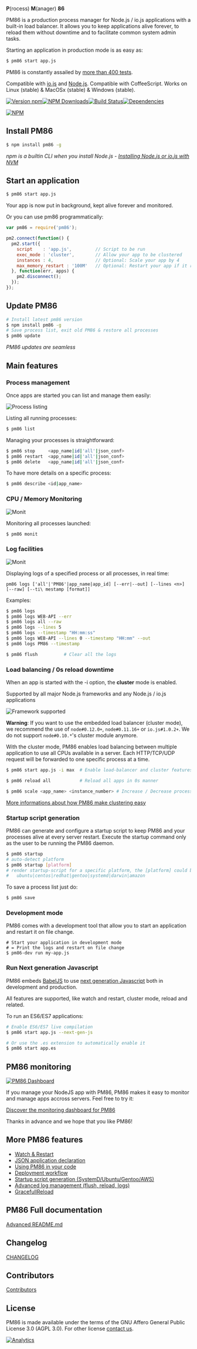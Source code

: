 

**P**(rocess) **M**(anager) **86**

PM86 is a production process manager for Node.js / io.js applications with a built-in load balancer. It allows you to keep applications alive forever, to reload them without downtime and to facilitate common system admin tasks.

Starting an application in production mode is as easy as:

```bash
$ pm86 start app.js
```

PM86 is constantly assailed by [more than 400 tests](https://travis-ci.org/jiakeqi/pm86).

Compatible with [io.js](https://github.com/iojs/io.js) and [Node.js](https://github.com/joyent/node).
Compatible with CoffeeScript.
Works on Linux (stable) & MacOSx (stable) & Windows (stable).

[![Version npm](https://img.shields.io/npm/v/pm2.svg?style=flat-square)](https://www.npmjs.com/package/pm2)[![NPM Downloads](https://img.shields.io/npm/dm/pm2.svg?style=flat-square)](https://www.npmjs.com/package/pm2)[![Build Status](https://img.shields.io/travis/jiakeqi/pm86/master.svg?style=flat-square)](https://travis-ci.org/jiakeqi/pm86)[![Dependencies](https://img.shields.io/david/Unitech/pm2.svg?style=flat-square)](https://david-dm.org/Unitech/pm2)

[![NPM](https://nodei.co/npm/pm86.png?downloads=true&downloadRank=true)](https://nodei.co/npm/pm86/)

## Install PM86

```bash
$ npm install pm86 -g
```

*npm is a builtin CLI when you install Node.js - [Installing Node.js or io.js with NVM](https://keymetrics.io/2015/02/03/installing-node-js-and-io-js-with-nvm/)*

## Start an application

```bash
$ pm86 start app.js
```

Your app is now put in background, kept alive forever and monitored.

Or you can use pm86 programmatically:

```javascript
var pm86 = require('pm86');

pm2.connect(function() {
  pm2.start({
    script    : 'app.js',         // Script to be run
    exec_mode : 'cluster',        // Allow your app to be clustered
    instances : 4,                // Optional: Scale your app by 4
    max_memory_restart : '100M'   // Optional: Restart your app if it reaches 100Mo
  }, function(err, apps) {
    pm2.disconnect();
  });
});
```

## Update PM86

```bash
# Install latest pm86 version
$ npm install pm86 -g
# Save process list, exit old PM86 & restore all processes
$ pm86 update
```

*PM86 updates are seamless*

## Main features

### Process management

Once apps are started you can list and manage them easily:

![Process listing](https://github.com/unitech/pm2/raw/master/pres/pm2-list.png)

Listing all running processes:

```bash
$ pm86 list
```

Managing your processes is straightforward:

```bash
$ pm86 stop     <app_name|id|'all'|json_conf>
$ pm86 restart  <app_name|id|'all'|json_conf>
$ pm86 delete   <app_name|id|'all'|json_conf>
```

To have more details on a specific process:

```bash
$ pm86 describe <id|app_name>
```

### CPU / Memory Monitoring

![Monit](https://github.com/unitech/pm2/raw/master/pres/pm2-monit.png)

Monitoring all processes launched:

```bash
$ pm86 monit
```

### Log facilities

![Monit](https://github.com/unitech/pm2/raw/master/pres/pm2-logs.png)

Displaying logs of a specified process or all processes, in real time:

`pm86 logs ['all'|'PM86'|app_name|app_id] [--err|--out] [--lines <n>] [--raw] [--ti\
mestamp [format]]`

Examples:

```bash
$ pm86 logs
$ pm86 logs WEB-API --err
$ pm86 logs all --raw
$ pm86 logs --lines 5
$ pm86 logs --timestamp "HH:mm:ss"
$ pm86 logs WEB-API --lines 0 --timestamp "HH:mm" --out
$ pm86 logs PM86 --timestamp

$ pm86 flush          # Clear all the logs
```

### Load balancing / 0s reload downtime

When an app is started with the -i <worker number> option, the **cluster** mode is enabled.

Supported by all major Node.js frameworks and any Node.js / io.js applications

![Framework supported](https://raw.githubusercontent.com/jiakeqi/pm86/development/pres/cluster-support.png)

**Warning**: If you want to use the embedded load balancer (cluster mode), we recommend the use of `node#0.12.0+`, `node#0.11.16+` or `io.js#1.0.2+`. We do not support `node#0.10.*`'s cluster module anymore.

With the cluster mode, PM86 enables load balancing between multiple application to use all CPUs available in a server.
Each HTTP/TCP/UDP request will be forwarded to one specific process at a time.

```bash
$ pm86 start app.js -i max  # Enable load-balancer and cluster features

$ pm86 reload all           # Reload all apps in 0s manner

$ pm86 scale <app_name> <instance_number> # Increase / Decrease process number
```

[More informations about how PM86 make clustering easy](https://keymetrics.io/2015/03/26/pm2-clustering-made-easy/)

### Startup script generation

PM86 can generate and configure a startup script to keep PM86 and your processes alive at every server restart.  Execute the startup command only as the user to be running the PM86 daemon.

```bash
$ pm86 startup
# auto-detect platform
$ pm86 startup [platform]
# render startup-script for a specific platform, the [platform] could be one of:
#   ubuntu|centos|redhat|gentoo|systemd|darwin|amazon
```

To save a process list just do:

```bash
$ pm86 save
```

### Development mode

PM86 comes with a development tool that allow you to start an application and restart it on file change.

```
# Start your application in development mode
# = Print the logs and restart on file change
$ pm86-dev run my-app.js
```

### Run Next generation Javascript

PM86 embeds [BabelJS](https://babeljs.io/) to use [next generation Javascript](http://es6-features.org/) both in development and production.

All features are supported, like watch and restart, cluster mode, reload and related.

To run an ES6/ES7 applications:

```bash
# Enable ES6/ES7 live compilation
$ pm86 start app.js --next-gen-js

# Or use the .es extension to automatically enable it
$ pm86 start app.es
```

## PM86 monitoring

[![PM86 Dashboard](http://pm86.io/img/preview_status_log.png)](http://pm86.io/login)

If you manage your NodeJS app with PM86, PM86 makes it easy to monitor and manage apps accross servers.
Feel free to try it:

[Discover the monitoring dashboard for PM86](http://pm86.io/login)

Thanks in advance and we hope that you like PM86!

## More PM86 features

- [Watch & Restart](https://github.com/jiakeqi/pm86/blob/master/ADVANCED_README.md#watch--restart)
- [JSON application declaration](https://github.com/jiakeqi/pm86/blob/master/ADVANCED_README.md#json-app-declaration)
- [Using PM86 in your code](https://github.com/jiakeqi/pm86/blob/master/ADVANCED_README.md#programmatic-example)
- [Deployment workflow](https://github.com/jiakeqi/pm86/blob/master/ADVANCED_README.md#deployment)
- [Startup script generation (SystemD/Ubuntu/Gentoo/AWS)](https://github.com/jiakeqi/pm86/blob/master/ADVANCED_README.md#startup-script)
- [Advanced log management (flush, reload, logs)](https://github.com/jiakeqi/pm86/blob/master/ADVANCED_README.md#a9)
- [GracefullReload](https://github.com/jiakeqi/pm86/blob/master/ADVANCED_README.md#a690)

## PM86 Full documentation

[Advanced README.md](https://github.com/jiakeqi/pm86/blob/master/ADVANCED_README.md)

## Changelog

[CHANGELOG](https://github.com/jiakeqi/pm86/blob/master/CHANGELOG.md)

## Contributors

[Contributors](https://github.com/jiakeqi/pm86/graphs/contributors)

## License

PM86 is made available under the terms of the GNU Affero General Public License 3.0 (AGPL 3.0).
For other license [contact us](https://github.com/jiakeqi/pm86/issues).

[![Analytics](https://ga-beacon.appspot.com/UA-65153384-1/jiakeqi/pm86?pixel)](https://github.com/jiakeqi/pm86)
